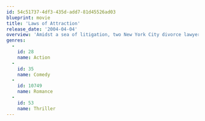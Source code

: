 ```yaml
---
id: 54c51737-4df3-435d-add7-81d45526ad03
blueprint: movie
title: 'Laws of Attraction'
release_date: '2004-04-04'
overview: 'Amidst a sea of litigation, two New York City divorce lawyers find love.'
genres:
  -
    id: 28
    name: Action
  -
    id: 35
    name: Comedy
  -
    id: 10749
    name: Romance
  -
    id: 53
    name: Thriller
---
```

